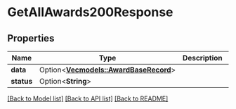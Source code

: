 # GetAllAwards200Response

## Properties

Name | Type | Description | Notes
------------ | ------------- | ------------- | -------------
**data** | Option<[**Vec<models::AwardBaseRecord>**](AwardBaseRecord.md)> |  | [optional]
**status** | Option<**String**> |  | [optional]

[[Back to Model list]](../README.md#documentation-for-models) [[Back to API list]](../README.md#documentation-for-api-endpoints) [[Back to README]](../README.md)


